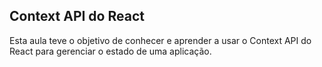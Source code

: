 ## Context API do React

Esta aula teve o objetivo de conhecer e aprender a usar o Context API do React para gerenciar o estado de uma aplicação.

